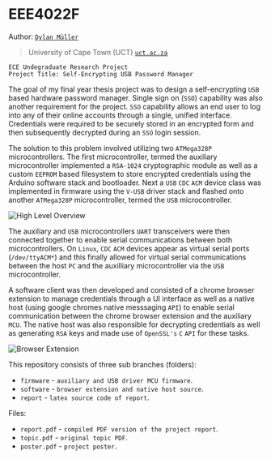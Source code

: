 # EEE4022F

Author: [`Dylan Müller`](https://www.linkedin.com/in/dylanmuller/)
> University of Cape Town (UCT) [`uct.ac.za`](https://uct.ac.za)

```
ECE Undegraduate Research Project
Project Title: Self-Encrypting USB Password Manager
```

The goal of my final year thesis project was to design a self-encrypting `USB` based hardware password manager. Single sign on (`SSO`) capability was also another requirement for the project. `SSO` capability allows an end user to log into any of their online accounts through a single, unified interface. Credentials were required to be securely stored in an encrypted form and then subsequently decrypted during an `SSO` login session. 

The solution to this problem involved utilizing two `ATMega328P` microcontrollers. The first microcontroller, termed the auxiliary microcontroller implemented a `RSA-1024` cryptographic module as well as a custom `EEPROM` based filesystem to store encrypted credentials using the Arduino software stack and bootloader. Next a `USB` `CDC` `ACM` device class was implemented in firmware using the `V-USB` driver stack and flashed onto another `ATMega328P` microcontroller, termed the `USB` microcontroller. 

![High Level Overview](https://raw.githubusercontent.com/lunarjournal/research/main/images/HL.png)

The auxiliary and `USB` microcontrollers `UART` transceivers were then connected together to enable serial communications between both microcontrollers. On `Linux`, `CDC` `ACM` devices appear as virtual serial ports (`/dev/ttyACM*`) and this finally allowed for virtual serial communications between the host `PC` and the auxilliary microcontroller via the `USB` microcontroller.

A software client was then developed and consisted of a chrome browser extension to manage credentials through a UI interface as well as a native host (using google chromes native messsaging `API`) to enable serial communication between the chrome browser extension and the auxiliary `MCU`. The native host was also responsible for decrypting credentials as well as generating `RSA` keys and made use of `OpenSSL's` `C` `API` for these tasks. 

![Browser Extension](https://raw.githubusercontent.com/lunarjournal/research/main/images/DE.png)

This repository consists of three sub branches (folders):
* `firmware` - `auxiliary and USB driver MCU firmware`.
* `software` - `browser extension and native host source`.
* `report` - `latex source code of report`.

Files:
<br/>
* `report.pdf` - `compiled PDF version of the project report`.
* `topic.pdf` - `original topic PDF`.
* `poster.pdf` - `project poster`.
